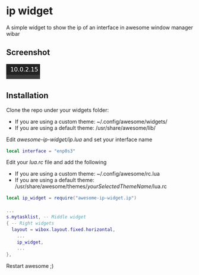 # ip widget
A simple widget to show the ip of an interface in awesome window manager wibar

## Screenshot

![Screenshot](https://github.com/rubenhortas/awesome-ip-widget/blob/main/awesome-ip-widget-screenshot.jpeg)

## Installation

Clone the repo under your widgets folder: 
  - If you are using a custom theme: ~/.config/awesome/widgets/
  - If you are using a default theme: /usr/share/awesome/lib/

Edit _awesome-ip-widget/ip.lua_ and set your interface name

```lua
local interface = "enp0s3"
```


Edit your _lua.rc_ file and add the following
  - If you are using a custom theme: ~/.config/awesome/rc.lua
  - If you are using a default theme: /usr/share/awesome/themes/_yourSelectedThemeName_/lua.rc

```lua
local ip_widget = require("awesome-ip-widget.ip")

...
s.mytasklist, -- Middle widget
{ -- Right widgets
  layout = wibox.layout.fixed.horizontal,
	...
	ip_widget,
	...
},
```

Restart awesome ;)
